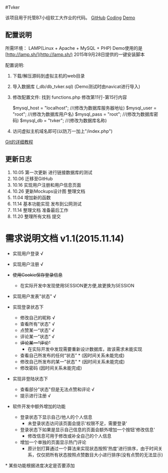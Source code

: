 ﻿#Tvker

该项目用于托管B7小组软工大作业的代码。 [GitHub](https://www.github.com/banixc/tvker) [Coding](https://coding.net/u/banixc/p/Tvker/git) [Demo](http://tvker.pal6exe.cn)

## 配置说明 

所需环境：
LAMP(Linux + Apache + MySQL + PHP) Demo使用的是 [http://lamp.sh/](http://lamp.sh/) 2015年9月28日提供的一键安装脚本

配置说明: 
1. 下载/解压源码到虚拟主机的web目录

2. 导入数据库 (_db/db_tvker.sql) (Demo测试时由navicat进行导入)

3. 修改配置文件: 找到 functions.php 修改第11行-第15行内容

    $mysql_host = "localhost";  //(修改为数据库服务器地址)
    $mysql_user = "root";       //(修改为数据库用户名)
    $mysql_pass = "root";       //(修改为数据库密码)
    $mysql_db = "tvker";        //(修改为数据库名称)

4. 访问虚拟主机域名即可(以防万一加上"/index.php")

[Git的详细教程](http://www.bootcss.com/p/git-guide/)

## 更新日志

1. 10.05 第一次更新 进行链接数据库的测试
2. 10.06 迁移至GitHub
3. 10.16 实现用户注册和用户信息页面
4. 10.26 更新Mockups设计图 整理文档
5. 11.04 增加新的函数
6. 11.14 基本功能实现 发布到公网测试
7. 11.14 整理文档 准备最后工作
8. 11.20 整理所有文档 提交

# 需求说明文档 v1.1(2015.11.14)

* 实现用户登录 √
* 实现用户注册 √
* ~~使用Cookie保存登录信息~~
  * 在实际开发中发现使用SESSION更方便,故更换为SESSION
* 实现用户发表"状态" √
* 实现登录状态下
    * 修改自己的昵称 √
    * 查看所有"状态" √
    * 点赞某一“状态” √
    * 评论某一”状态“ √
    * ~~评论某一“评论”~~
      * 在实际开发中发现需要重新设计数据库，故该需求未能实现
    * 查看自己所发布的任何“状态” * (因时间关系未能完成)
    * 修改自己所发布的某一"状态" * (因时间关系未能完成)
    * 修改密码 (因时间关系未能完成)
* 实现非登陆状态下
    * 查看部分"状态"但是无法点赞和评论 √
    * 提示进行注册 √

* 软件开发中额外增加的功能
    * 登录状态下显示自己/他人的个人信息
        * 未登录状态访问该页面会提示'权限不足，需要登录'
    * 登录状态下如果是显示自己信息的页面会额外增加一个按钮'修改信息'
        * 修改信息可用于修改或补全自己的个人信息
    * 增加一个单独的页面显示热门评论
        * 原计划打算通过一个算法来实现状态按照'热度'进行排序，由于时间关系，仅仅把所有状态按照点赞数目大小进行排序(没有点赞的无法显示)



\* 某些功能根据进度决定是否要添加






